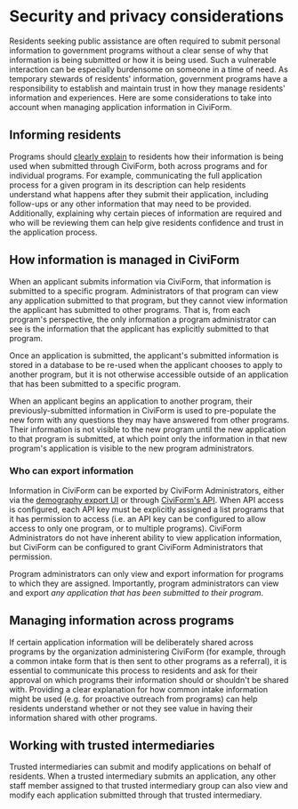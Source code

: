 # Security and privacy considerations

Residents seeking public assistance are often required to submit personal information to government programs without a clear sense of why that information is being submitted or how it is being used. Such a vulnerable interaction can be especially burdensome on someone in a time of need. As temporary stewards of residents' information, government programs have a responsibility to establish and maintain trust in how they manage residents' information and experiences. Here are some considerations to take into account when managing application information in CiviForm.

## Informing residents
Programs should [clearly explain](https://www.plainlanguage.gov/guidelines/) to residents how their information is being used when submitted through CiviForm, both across programs and for individual programs. For example, communicating the full application process for a given program in its description can help residents understand what happens after they submit their application, including follow-ups or any other information that may need to be provided. Additionally, explaining why certain pieces of information are required and who will be reviewing them can help give residents confidence and trust in the application process.

## How information is managed in CiviForm
When an applicant submits information via CiviForm, that information is submitted to a specific program. Administrators of that program can view any application submitted to that program, but they cannot view information the applicant has submitted to other programs. That is, from each program's perspective, the only information a program administrator can see is the information that the applicant has explicitly submitted to that program.

Once an application is submitted, the applicant's submitted information is stored in a database to be re-used when the applicant chooses to apply to another program, but it is not otherwise accessible outside of an application that has been submitted to a specific program.

When an applicant begins an application to another program, their previously-submitted information in CiviForm is used to pre-populate the new form with any questions they may have answered from other programs. Their information is not visible to the new program until the new application to that program is submitted, at which point only the information in that new program's application is visible to the new program administrators.

### Who can export information
Information in CiviForm can be exported by CiviForm Administrators, either via the [demography export UI](https://docs.civiform.us/user-manual/civiform-admin-guide/manage-questions#question-export-settings) or through [CiviForm's API](https://docs.civiform.us/it-manual/api). When API access is configured, each API key must be explicitly assigned a list programs that it has permission to access (i.e. an API key can be configured to allow access to only one program, or to multiple programs). CiviForm Administrators do not have inherent ability to view application information, but CiviForm can be configured to grant CiviForm Administrators that permission.

Program administrators can only view and export information for programs to which they are assigned. Importantly, program administrators can view and export *any application that has been submitted to their program*.

## Managing information across programs
If certain application information will be deliberately shared across programs by the organization administering CiviForm (for example, through a common intake form that is then sent to other programs as a referral), it is essential to communicate this process to residents and ask for their approval on which programs their information should or shouldn't be shared with. Providing a clear explanation for how common intake information might be used (e.g. for proactive outreach from programs) can help residents understand whether or not they see value in having their information shared with other programs.

## Working with trusted intermediaries
Trusted intermediaries can submit and modify applications on behalf of residents. When a trusted intermediary submits an application, any other staff member assigned to that trusted intermediary group can also view and modify each application submitted through that trusted intermediary.
